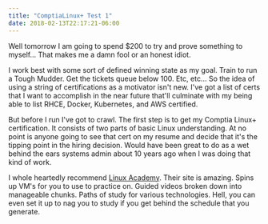 ```yaml
---
title: "ComptiaLinux+ Test 1"
date: 2018-02-13T22:17:21-06:00
---
```

Well tomorrow I am going to spend $200 to try and prove something to myself...  That makes me a damn fool or an honest idiot.  

I work best with some sort of defined winning state as my goal.  Train to run a Tough Mudder.  Get the tickets queue below 100. Etc, etc...  So the idea of using a string of certifications as a motivator isn't new.  I've got a list of certs that I want to accomplish in the near future that'll culminate with my being able to list RHCE, Docker, Kubernetes, and AWS certified.  

But before I run I've got to crawl.  The first step is to get my Comptia Linux+ certification.  It consists of two parts of basic Linux understanding.  At no point is anyone going to see that cert on my resume and decide that it's the tipping point in the hiring decision.  Would have been great to do as a wet behind the ears systems admin about 10 years ago when I was doing that kind of work.  

I whole heartedly recommend [Linux Academy](https://linuxacademy.com/).  Their site is amazing.  Spins up VM's for you to use to practice on.  Guided videos broken down into manageable chunks.  Paths of study for various technologies.  Hell, you can even set it up to nag you to study if you get behind the schedule that you generate.  
